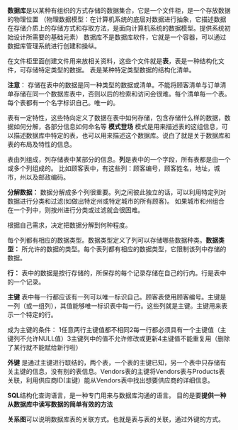 **数据库**是以某种有组织的方式存储的数据集合，它是一个文件柜，是一个存放数据的物理位置
（物理数据模型：在计算机系统的底层对数据进行抽象，它描述数据在存储介质上的存储方式和存取方法，是面向计算机系统的数据模型。提供系统初始设计所需要的基础元素）
数据库不是数据库软件，它就是一个容器，可以通过数据库管理系统进行创建和操纵。

在文件柜里面创建文件用来放相关资料，这些个文件就是**表**，表是一种结构化文件，可存储特定类型的数据。
表是某种特定类型数据的结构化清单。

**注意**： 存储在表中的数据是同一种类型的数据或清单。不能将顾客清单与订单清单存储在同一个数据库表中，否则以后的检索和访问会很难。每个清单每一个表。
每个表都有一个名字标识自己。唯一的。

表有一定特性，这些特向定义了数据在表中如何存储，包含存储什么样的数据，数据如何分解，各部分信息如何命名等
**模式登场** 模式是用来描述表的这组信息，可以描述数据库中特定的表，也可以用来描述这个数据库。说白了就是关于数据库和表的布局及特性的信息。

表由列组成，列存储表中某部分的信息。**列**是表中的一个字段，所有表都是由一个或多个列组成的。
比如顾客表中，有这些列：顾客编号，顾客姓名，地址，城市，州以及邮政编码。

**分解数据：** 数据分解成多个列很重要。列之间彼此独立的话，可以利用特定列对数据进行分类和过滤(如做出特定州或特定城市的所有顾客)。
如果城市和州组合在一个列中，则按州进行分类或过滤就会很困难。

根据自己需求，决定把数据分解到何种程度。

每个列都有相应的数据类型。数据类型定义了列可以存储哪些数据种类。**数据类型：** 所允许的数据的类型。每个表列都有相应的数据类型，它限制该列中存储的数据。

**行：** 表中的数据是按行存储的，所保存的每个记录存储在自己的行内。行是表中的一个记录。

**主键** 表中每一行都应该有一列可以唯一标识自己。顾客表使用顾客编号。主键是一列（或一组列），其值能够唯一标识表中每一行。这些列就是主键。主键用来表示一个特定的行。

成为主键的条件：
1任意两行主键值都不相同2每一行都必须具有一个主键值（主键列不允许NULL值）3主键列中的值不允许修改或更新4主键值不能重复用（删除了某行就不能赋给新行啦）

**外键** 是通过主键进行联结的，两个表，一个表的主键已知，另一个表中只存储有关主键的信息，没有别的表信息。Vendors表的主键将Vendors表与Products表关联，利用供应商ID(主键）能从Vendors表中找出想要供应商的详细信息。

**SQL**结构化查询语言，是一种专门用来与数据库沟通的语言。
目的是要**提供一种从数据库中读写数据的简单有效的方法**

**关系图**可以说明数据库表的关联方式。也就是表与表的关联，通过外键的方式。

